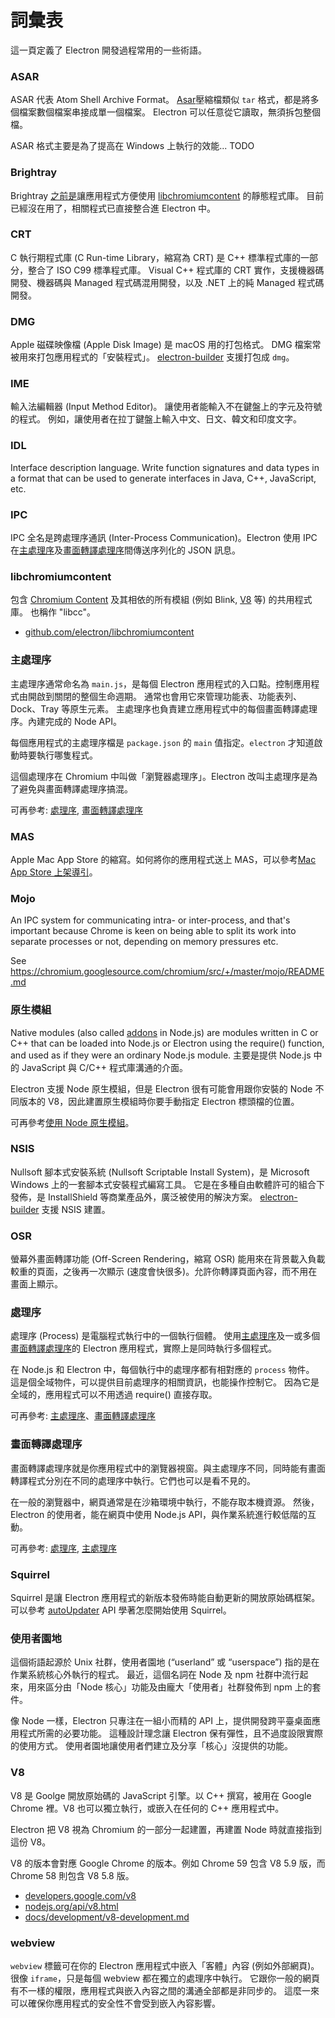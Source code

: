 # 詞彙表

這一頁定義了 Electron 開發過程常用的一些術語。

### ASAR

ASAR 代表 Atom Shell Archive Format。 [Asar](https://github.com/electron/asar)壓縮檔類似 `tar` 格式，都是將多個檔案數個檔案串接成單一個檔案。 Electron 可以任意從它讀取，無須拆包整個檔。

ASAR 格式主要是為了提高在 Windows 上執行的效能... TODO

### Brightray

Brightray [之前是](https://github.com/electron-archive/brightray)讓應用程式方便使用 [libchromiumcontent](#libchromiumcontent) 的靜態程式庫。 目前已經沒在用了，相關程式已直接整合進 Electron 中。

### CRT

C 執行期程式庫 (C Run-time Library，縮寫為 CRT) 是 C++ 標準程式庫的一部分，整合了 ISO C99 標準程式庫。 Visual C++ 程式庫的 CRT 實作，支援機器碼開發、機器碼與 Managed 程式碼混用開發，以及 .NET 上的純 Managed 程式碼開發。

### DMG

Apple 磁碟映像檔 (Apple Disk Image) 是 macOS 用的打包格式。 DMG 檔案常被用來打包應用程式的「安裝程式」。 [electron-builder](https://github.com/electron-userland/electron-builder) 支援打包成 `dmg`。

### IME

輸入法編輯器 (Input Method Editor)。 讓使用者能輸入不在鍵盤上的字元及符號的程式。 例如，讓使用者在拉丁鍵盤上輸入中文、日文、韓文和印度文字。

### IDL

Interface description language. Write function signatures and data types in a format that can be used to generate interfaces in Java, C++, JavaScript, etc.

### IPC

IPC 全名是跨處理序通訊 (Inter-Process Communication)。Electron 使用 IPC 在[主處理序](#main-process)及[畫面轉譯處理序](#renderer-process)間傳送序列化的 JSON 訊息。

### libchromiumcontent

包含 [Chromium Content](https://www.chromium.org/developers/content-module) 及其相依的所有模組 (例如 Blink, [V8](#v8) 等) 的共用程式庫。 也稱作 "libcc"。

- [github.com/electron/libchromiumcontent](https://github.com/electron/libchromiumcontent)

### 主處理序

主處理序通常命名為 `main.js`，是每個 Electron 應用程式的入口點。控制應用程式由開啟到關閉的整個生命週期。 通常也會用它來管理功能表、功能表列、Dock、Tray 等原生元素。 主處理序也負責建立應用程式中的每個畫面轉譯處理序。內建完成的 Node API。

每個應用程式的主處理序檔是 `package.json` 的 `main` 值指定。`electron` 才知道啟動時要執行哪隻程式。

這個處理序在 Chromium 中叫做「瀏覽器處理序」。Electron 改叫主處理序是為了避免與畫面轉譯處理序搞混。

可再參考: [處理序](#process), [畫面轉譯處理序](#renderer-process)

### MAS

Apple Mac App Store 的縮寫。如何將你的應用程式送上 MAS，可以參考[Mac App Store 上架導引](tutorial/mac-app-store-submission-guide.md)。

### Mojo

An IPC system for communicating intra- or inter-process, and that's important because Chrome is keen on being able to split its work into separate processes or not, depending on memory pressures etc.

See https://chromium.googlesource.com/chromium/src/+/master/mojo/README.md

### 原生模組

Native modules (also called [addons](https://nodejs.org/api/addons.html) in Node.js) are modules written in C or C++ that can be loaded into Node.js or Electron using the require() function, and used as if they were an ordinary Node.js module. 主要是提供 Node.js 中的 JavaScript 與 C/C++ 程式庫溝通的介面。

Electron 支援 Node 原生模組，但是 Electron 很有可能會用跟你安裝的 Node 不同版本的 V8，因此建置原生模組時你要手動指定 Electron 標頭檔的位置。

可再參考[使用 Node 原生模組](tutorial/using-native-node-modules.md)。

### NSIS

Nullsoft 腳本式安裝系統 (Nullsoft Scriptable Install System)，是 Microsoft Windows 上的一套腳本式安裝程式編寫工具。 它是在多種自由軟體許可的組合下發佈，是 InstallShield 等商業產品外，廣泛被使用的解決方案。 [electron-builder](https://github.com/electron-userland/electron-builder) 支援 NSIS 建置。

### OSR

螢幕外畫面轉譯功能 (Off-Screen Rendering，縮寫 OSR) 能用來在背景載入負載較重的頁面，之後再一次顯示 (速度會快很多)。允許你轉譯頁面內容，而不用在畫面上顯示。

### 處理序

處理序 (Process) 是電腦程式執行中的一個執行個體。 使用[主處理序](#main-process)及一或多個[畫面轉譯處理序](#renderer-process)的 Electron 應用程式，實際上是同時執行多個程式。

在 Node.js 和 Electron 中，每個執行中的處理序都有相對應的 `process` 物件。 這是個全域物件，可以提供目前處理序的相關資訊，也能操作控制它。 因為它是全域的，應用程式可以不用透過 require() 直接存取。

可再參考: [主處理序](#main-process)、[畫面轉譯處理序](#renderer-process)

### 畫面轉譯處理序

畫面轉譯處理序就是你應用程式中的瀏覽器視窗。與主處理序不同，同時能有畫面轉譯程式分別在不同的處理序中執行。它們也可以是看不見的。

在一般的瀏覽器中，網頁通常是在沙箱環境中執行，不能存取本機資源。 然後，Electron 的使用者，能在網頁中使用 Node.js API，與作業系統進行較低階的互動。

可再參考: [處理序](#process), [主處理序](#main-process)

### Squirrel

Squirrel 是讓 Electron 應用程式的新版本發佈時能自動更新的開放原始碼框架。 可以參考 [autoUpdater](api/auto-updater.md) API 學著怎麼開始使用 Squirrel。

### 使用者園地

這個術語起源於 Unix 社群，使用者園地 (“userland” 或 “userspace”) 指的是在作業系統核心外執行的程式。 最近，這個名詞在 Node 及 npm 社群中流行起來，用來區分由「Node 核心」功能及由龐大「使用者」社群發佈到 npm 上的套件。

像 Node 一樣，Electron 只專注在一組小而精的 API 上，提供開發跨平臺桌面應用程式所需的必要功能。 這種設計理念讓 Electron 保有彈性，且不過度設限實際的使用方式。 使用者園地讓使用者們建立及分享「核心」沒提供的功能。

### V8

V8 是 Goolge 開放原始碼的 JavaScript 引擎。以 C++ 撰寫，被用在 Google Chrome 裡。V8 也可以獨立執行，或嵌入在任何的 C++ 應用程式中。

Electron 把 V8 視為 Chromium 的一部分一起建置，再建置 Node 時就直接指到這份 V8。

V8 的版本會對應 Google Chrome 的版本。例如 Chrome 59 包含 V8 5.9 版，而 Chrome 58 則包含 V8 5.8 版。

- [developers.google.com/v8](https://developers.google.com/v8)
- [nodejs.org/api/v8.html](https://nodejs.org/api/v8.html)
- [docs/development/v8-development.md](development/v8-development.md)

### webview

`webview` 標籤可在你的 Electron 應用程式中嵌入「客體」內容 (例如外部網頁)。很像 `iframe`，只是每個 webview 都在獨立的處理序中執行。 它跟你一般的網頁有不一樣的權限，應用程式與嵌入內容之間的溝通全部都是非同步的。 這麼一來可以確保你應用程式的安全性不會受到嵌入內容影響。